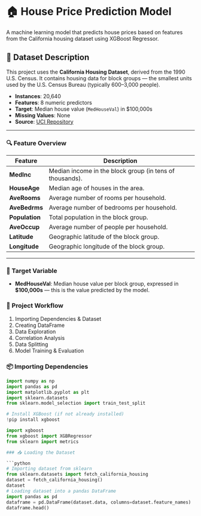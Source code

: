 # 🏠 House Price Prediction Model

A machine learning model that predicts house prices based on features from the California housing dataset using XGBoost Regressor.
## 📁 Dataset Description

This project uses the **California Housing Dataset**, derived from the 1990 U.S. Census. It contains housing data for block groups — the smallest units used by the U.S. Census Bureau (typically 600–3,000 people).

- **Instances**: 20,640  
- **Features**: 8 numeric predictors  
- **Target**: Median house value (`MedHouseVal`) in $100,000s  
- **Missing Values**: None  
- **Source**: [UCI Repository](https://www.dcc.fc.up.pt/~ltorgo/Regression/cal_housing.html)

---

### 🔍 Feature Overview

| Feature      | Description |
|--------------|-------------|
| **MedInc**   | Median income in the block group (in tens of thousands). |
| **HouseAge** | Median age of houses in the area. |
| **AveRooms** | Average number of rooms per household. |
| **AveBedrms**| Average number of bedrooms per household. |
| **Population**| Total population in the block group. |
| **AveOccup** | Average number of people per household. |
| **Latitude** | Geographic latitude of the block group. |
| **Longitude**| Geographic longitude of the block group. |

---

### 🎯 Target Variable

- **MedHouseVal**: Median house value per block group, expressed in **$100,000s** — this is the value predicted by the model.
### 🔧 Project Workflow

1. Importing Dependencies & Dataset  
2. Creating DataFrame  
3. Data Exploration  
4. Correlation Analysis  
5. Data Splitting  
6. Model Training & Evaluation

### 📦 Importing Dependencies

```python
import numpy as np
import pandas as pd
import matplotlib.pyplot as plt
import sklearn.datasets
from sklearn.model_selection import train_test_split

# Install XGBoost (if not already installed)
!pip install xgboost

import xgboost
from xgboost import XGBRegressor
from sklearn import metrics

### 📥 Loading the Dataset

```python
# Importing dataset from sklearn
from sklearn.datasets import fetch_california_housing
dataset = fetch_california_housing()
dataset
# Loading dataset into a pandas DataFrame
import pandas as pd
dataframe = pd.DataFrame(dataset.data, columns=dataset.feature_names)
dataframe.head()




